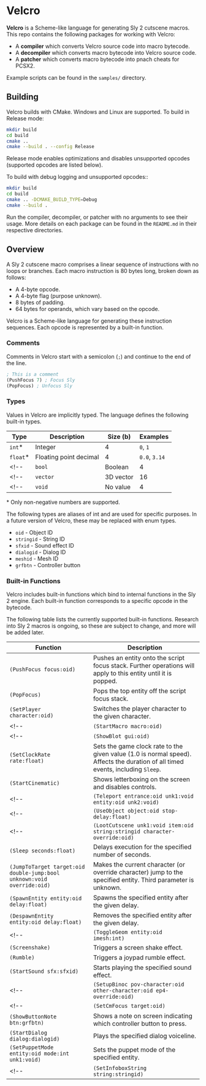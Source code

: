 # Velcro

**Velcro** is a Scheme-like language for generating Sly 2 cutscene macros. This repo contains the following packages for working with Velcro:

* A **compiler** which converts Velcro source code into macro bytecode.
* A **decompiler** which converts macro bytecode into Velcro source code.
* A **patcher** which converts macro bytecode into pnach cheats for PCSX2.

Example scripts can be found in the `samples/` directory.

## Building

Velcro builds with CMake. Windows and Linux are supported. To build in Release mode:

```bash
mkdir build
cd build
cmake ..
cmake --build . --config Release
```

Release mode enables optimizations and disables unsupported opcodes (supported opcodes are listed below).

To build with debug logging and unsupported opcodes::

```bash
mkdir build
cd build
cmake .. -DCMAKE_BUILD_TYPE=Debug
cmake --build .
```

Run the compiler, decompiler, or patcher with no arguments to see their usage. More details on each package can be found in the `README.md` in their respective directories.

## Overview

A Sly 2 cutscene macro comprises a linear sequence of instructions with no loops or branches. Each macro instruction is 80 bytes long, broken down as follows:

* A 4-byte opcode.
* A 4-byte flag (purpose unknown).
* 8 bytes of padding.
* 64 bytes for operands, which vary based on the opcode.

 Velcro is a Scheme-like language for generating these instruction sequences. Each opcode is represented by a built-in function.

### Comments

Comments in Velcro start with a semicolon (`;`) and continue to the end of the line.

```scheme
; This is a comment
(PushFocus 7) ; Focus Sly
(PopFocus) ; Unfocus Sly
```

### Types

Values in Velcro are implicitly typed. The language defines the following built-in types.

| Type     | Description            | Size (b) | Examples              |
|----------|------------------------|----------|-----------------------|
| `int`*    | Integer                | 4        | `0`, `1`        |
| `float`*  | Floating point decimal | 4        | `0.0`, `3.14` |
<!-- | `bool`   | Boolean                | 4        | `true`, `false`       | -->
<!-- | `vector` | 3D vector              | 16       | `<1, 0, 0>`, `<0, 1, 0>` | -->
<!-- | `void`   | No value               | 4        | n/a                    | -->

\* Only non-negative numbers are supported.

The following types are aliases of int and are used for specific purposes. In a future version of Velcro, these may be replaced with enum types.

* `oid` - Object ID
* `stringid` - String ID
* `sfxid` - Sound effect ID
* `dialogid` - Dialog ID
* `meshid` - Mesh ID
* `grfbtn` - Controller button

### Built-in Functions

Velcro includes built-in functions which bind to internal functions in the Sly 2 engine. Each built-in function corresponds to a specific opcode in the bytecode.

The following table lists the currently supported built-in functions. Research into Sly 2 macros is ongoing, so these are subject to change, and more will be added later.

| Function | Description |
|----------|-------------|
| `(PushFocus focus:oid)` | Pushes an entity onto the script focus stack. Further operations will apply to this entity until it is popped. |
| `(PopFocus)` | Pops the top entity off the script focus stack. |
| `(SetPlayer character:oid)` | Switches the player character to the given character. |
<!-- | `(StartMacro macro:oid)` | Invokes the macro with the given oid. | -->
<!-- | `(ShowBlot gui:oid)` | Shows the GUI blot with the given id. | -->
| `(SetClockRate rate:float)` | Sets the game clock rate to the given value (1.0 is normal speed). Affects the duration of all timed events, including `Sleep`. |
| `(StartCinematic)` | Shows letterboxing on the screen and disables controls. |
<!-- | `(Teleport entrance:oid unk1:void entity:oid unk2:void)` | Teleports the script focus to the entrance or entity with the given id. | -->
<!-- | `(UseObject object:oid stop-delay:float)` | Uses the specified object (e.g. climbs a pole) stopping after the given delay. | -->
<!-- | `(LootCutscene unk1:void item:oid string:stringid character-override:oid)` | Plays the item pickup cutscene for the specified item on the current character or the override if specified. | -->
| `(Sleep seconds:float)` | Delays execution for the specified number of seconds. |
| `(JumpToTarget target:oid double-jump:bool unknown:void override:oid)` | Makes the current character (or override character) jump to the specified entity. Third parameter is unknown. |
| `(SpawnEntity entity:oid delay:float)` | Spawns the specified entity after the given delay. |
| `(DespawnEntity entity:oid delay:float)` | Removes the specified entity after the given delay. |
<!-- | `(ToggleGeom entity:oid imesh:int)` | Toggles the visibility of a certain geometry mesh on a certain entity. | -->
| `(Screenshake)` | Triggers a screen shake effect. |
| `(Rumble)` | Triggers a joypad rumble effect. |
| `(StartSound sfx:sfxid)` | Starts playing the specified sound effect. |
<!-- | `(SetupBinoc pov-character:oid other-character:oid ep4-override:oid)` | Sets up the binoculars view with the specified characters. Has a special case for episode 4 (binoc with just Bentley). | -->
<!-- | `(SetCmFocus target:oid)` | Sets the camera focus to the specified entity. | -->
| `(ShowButtonNote btn:grfbtn)` | Shows a note on screen indicating which controller button to press. |
| `(StartDialog dialog:dialogid)` | Plays the specified dialog voiceline. |
| `(SetPuppetMode entity:oid mode:int unk1:void)` | Sets the puppet mode of the specified entity. |
<!-- | `(SetInfoboxString string:stringid)` | Sets the infobox text to the specified string. | -->
